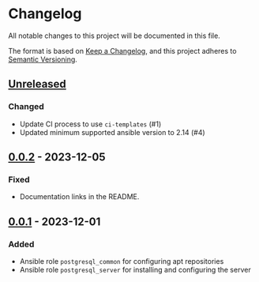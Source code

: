 # Changelog

All notable changes to this project will be documented in this file.

The format is based on [Keep a Changelog](https://keepachangelog.com/en/1.0.0/),
and this project adheres to [Semantic Versioning](https://semver.org/spec/v2.0.0.html).

## [Unreleased]

### Changed

- Update CI process to use `ci-templates` (#1)
- Updated minimum supported ansible version to 2.14 (#4)

## [0.0.2] - 2023-12-05

### Fixed

- Documentation links in the README.

## [0.0.1] - 2023-12-01

### Added

- Ansible role `postgresql_common` for configuring apt repositories
- Ansible role `postgresql_server` for installing and configuring the server

[unreleased]: https://git.dubzland.com/dubzland/ansible-collection-postgresql/-/compare/0.0.2...HEAD
[0.0.2]: https://git.dubzland.com/dubzland/ansible-collection-postgresql/-/compare/0.0.1...0.0.2
[0.0.1]: https://git.dubzland.com/dubzland/ansible-collection-postgresql/-/tree/0.0.1
